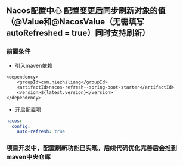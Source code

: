 ## Nacos配置中心 配置变更后同步刷新对象的值（@Value和@NacosValue（无需填写autoRefreshed = true）同时支持刷新）

### 前置条件
- 引入maven依赖
```pom
<dependency>
    <groupId>com.niezhiliang</groupId>
    <artifactId>nacos-refresh--spring-boot-starter</artifactId>
    <version>${latest.version}</version>
</dependency>
```
- 开启配置项
```yaml
nacos:
  config:
    auto-refresh: true
```


### 项目开发中，配置刷新功能已实现，后续代码优化完善后会推到maven中央仓库
